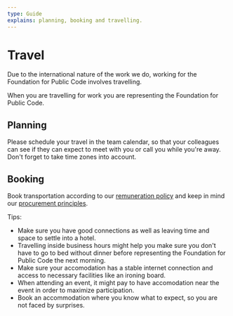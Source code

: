 ```yaml
---
type: Guide
explains: planning, booking and travelling.
---
```


# Travel

Due to the international nature of the work we do, working for the Foundation for Public Code involves travelling.

When you are travelling for work you are representing the Foundation for Public Code.

## Planning

Please schedule your travel in the team calendar, so that your colleagues can see if they can expect to meet with you or call you while you're away. Don't forget to take time zones into account.

## Booking

Book transportation according to our [remuneration policy](../../organization/remuneration-policy.md) and keep in mind our [procurement principles](../procurement/principles.md).

Tips:

* Make sure you have good connections as well as leaving time and space to settle into a hotel.
* Travelling inside business hours might help you make sure you don't have to go to bed without dinner before representing the Foundation for Public Code the next morning.
* Make sure your accomodation has a stable internet connection and access to necessary facilities like an ironing board.
* When attending an event, it might pay to have accomodation near the event in order to maximize participation.
* Book an accommodation where you know what to expect, so you are not faced by surprises.
